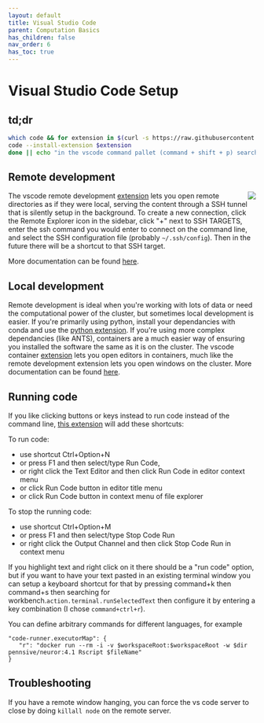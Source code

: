 ```yaml
---
layout: default
title: Visual Studio Code
parent: Computation Basics
has_children: false
nav_order: 6
has_toc: true
---
```


# Visual Studio Code Setup

## td;dr
```sh
which code && for extension in $(curl -s https://raw.githubusercontent.com/PennLINC/PennLINC.github.io/master/docs/Basics/vs-code-extension-list.txt); do
code --install-extension $extension
done || echo "in the vscode command pallet (command + shift + p) search for \"Install code command in 'PATH'\""
```

## Remote development

<img style="float: right;max-width: 50%" src="https://microsoft.github.io/vscode-remote-release/images/ssh-readme.gif">

The vscode remote development [extension](https://marketplace.visualstudio.com/items?itemName=ms-vscode-remote.remote-ssh) lets you open remote directories as if they were local, serving the content through a SSH tunnel that is silently setup in the background. To create a new connection, click the Remote Explorer icon in the sidebar, click "+" next to SSH TARGETS, enter the ssh command you would enter to connect on the command line, and select the SSH configuration file (probably `~/.ssh/config`). Then in the future there will be a shortcut to that SSH target.

More documentation can be found [here](https://code.visualstudio.com/docs/remote/ssh).

## Local development

Remote development is ideal when you're working with lots of data or need the computational power of the cluster, but sometimes local development is easier. If you're primarily using python, install your dependancies with conda and use the [python extension](https://marketplace.visualstudio.com/items?itemName=ms-python.python). If you're using more complex dependancies (like ANTS), containers are a much easier way of ensuring you installed the software the same as it is on the cluster. The vscode container [extension](https://marketplace.visualstudio.com/items?itemName=ms-vscode-remote.remote-containers) lets you open editors in containers, much like the remote development extension lets you open windows on the cluster. More documentation can be found [here](https://code.visualstudio.com/docs/remote/containers).

## Running code

If you like clicking buttons or keys instead to run code instead of the command line, [this extension](https://marketplace.visualstudio.com/items?itemName=formulahendry.code-runner) will add these shortcuts:

To run code:
- use shortcut Ctrl+Option+N
- or press F1 and then select/type Run Code,
- or right click the Text Editor and then click Run Code in editor context menu
- or click Run Code button in editor title menu
- or click Run Code button in context menu of file explorer

To stop the running code:
- use shortcut Ctrl+Option+M
- or press F1 and then select/type Stop Code Run
- or right click the Output Channel and then click Stop Code Run in context menu

If you highlight text and right click on it there should be a "run code" option, but if you want to have your text pasted in an existing terminal window you can setup a keyboard shortcut for that by pressing command+k then command+s then searching for workbench.`action.terminal.runSelectedText` then configure it by entering a key combination (I chose `command+ctrl+r`).

You can define arbitrary commands for different languages, for example
```
"code-runner.executorMap": {
   "r": "docker run --rm -i -v $workspaceRoot:$workspaceRoot -w $dir pennsive/neuror:4.1 Rscript $fileName"
}
```

## Troubleshooting
If you have a remote window hanging, you can force the vs code server to close by doing `killall node` on the remote server.

